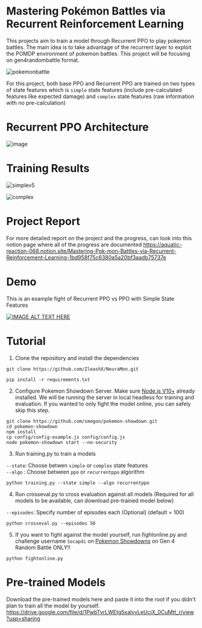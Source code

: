 # Mastering Pokémon Battles via Recurrent Reinforcement Learning
This projects aim to train a model through Recurrent PPO to play pokemon battles. The main idea is to take advantage of the recurrent layer to exploit the POMDP environment of pokemon battles. This project will be focusing on gen4randombattle format.

![pokemonbattle](https://github.com/user-attachments/assets/32fd4c31-e7a3-4685-805e-72f38ee46a8a)

For this project, both base PPO and Recurrent PPO are trained on two types of state features which is `simple` state features (include pre-calculated features like expected damage) and `complex` state features (raw information with no pre-calculation)

# Recurrent PPO Architecture
![image](https://github.com/user-attachments/assets/7202da84-a88e-4766-a522-a81756b7591b)

# Training Results
![simplev5](https://github.com/user-attachments/assets/aefd54f0-9ea8-40d9-9f64-cd4ac3d1a972)

![complex](https://github.com/user-attachments/assets/4948417d-47ca-4ec2-abb0-94531542ff38)

# Project Report
For more detailed report on the project and the progress, can look into this notion page where all of the progress are documented
https://aquatic-reaction-068.notion.site/Mastering-Pok-mon-Battles-via-Recurrent-Reinforcement-Learning-1bd958f75c6380a5a20bf3aadb75737e


# Demo
This is an example fight of Recurrent PPO vs PPO with Simple State Features  

[![IMAGE ALT TEXT HERE](https://img.youtube.com/vi/sdo3D9xBIxw/0.jpg)](https://www.youtube.com/watch?v=sdo3D9xBIxw)

# Tutorial
1. Clone the repository and install the dependencies
```
git clone https://github.com/ZleashX/NeuraMon.git
```
```
pip install -r requirements.txt
```
2. Configure Pokemon Showdown Server. Make sure [Node.js V10+](https://nodejs.org/en/) already installed. We will be running the server in local headless for training and evaluation. If you wanted to only fight the model online, you can safely skip this step.
```
git clone https://github.com/smogon/pokemon-showdown.git
cd pokemon-showdown
npm install
cp config/config-example.js config/config.js
node pokemon-showdown start --no-security
```
3. Run training.py to train a models

`--state`: Choose betwen `simple` or `complex` state features   
`--algo` : Choose between `ppo` or `recurrentppo` algorithm 
```
python training.py --state simple --algo recurrentppo
```
4. Run crosseval.py to cross evaluation against all models
(Required for all models to be available, can download pre-trained model below)

`--episodes`: Specify number of episodes each (Optional) (default = 100)  
```
python crosseval.py --episodes 50
```
5. If you want to fight against the model yourself, run fightonline.py and challenge username `Socapdi` on [Pokemon Showdowns](https://play.pokemonshowdown.com/) on Gen 4 Random Battle ONLY!!
```
python fightonline.py
```

# Pre-trained Models
Download the pre-trained models here and paste it into the root if you didn't plan to train all the model by yourself.
https://drive.google.com/file/d/1PwbTvrLWEtg5xalvvLeUcjX_0CuMtt_r/view?usp=sharing

